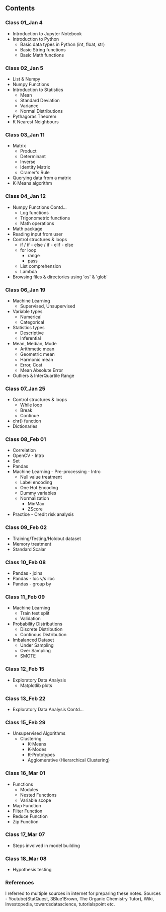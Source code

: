 ## Contents
### Class 01_Jan 4
- Introduction to Jupyter Notebook
- Introduction to Python
    - Basic data types in Python (int, float, str)
    - Basic String functions
    - Basic Math functions
### Class 02_Jan 5
- List & Numpy
- Numpy Functions
- Introduction to Statistics
    - Mean
    - Standard Deviation
    - Variance
    - Normal Distributions
- Pythagoras Theorem
- K Nearest Neighbours
### Class 03_Jan 11
- Matrix
    - Product
    - Determinant
    - Inverse
    - Identity Matrix
    - Cramer's Rule
- Querying data from a matrix
- K-Means algorithm
### Class 04_Jan 12
- Numpy Functions Contd...
    - Log functions
    - Trigonometric functions
    - Math operations
- Math package
- Reading input from user
- Control structures & loops
    - if / if - else / if - elif - else
    - for loop
        - range
        - pass
    - List comprehension
    - Lambda
- Browsing files & directories using 'os' & 'glob'
### Class 06_Jan 19
- Machine Learning
    - Supervised, Unsupervised
- Variable types
    - Numerical
    - Categorical
- Statistics types
    - Descriptive
    - Inferential
- Mean, Median, Mode
    - Arithmetic mean
    - Geometric mean
    - Harmonic mean
    - Error, Cost
    - Mean Absolute Error
- Outliers & InterQuartile Range
### Class 07_Jan 25
- Control structures & loops
    - While loop
    - Break
    - Continue
- chr() function
- Dictionaries
### Class 08_Feb 01
- Correlation
- OpenCV - Intro
- Set
- Pandas
- Machine Learning - Pre-processing - Intro
    - Null value treatment
    - Label encoding
    - One Hot Encoding
    - Dummy variables
    - Normalization
        - MinMax
        - ZScore
- Practice - Credit risk analysis

### Class 09_Feb 02
- Training/Testing/Holdout dataset
- Memory treatment
- Standard Scalar

### Class 10_Feb 08
- Pandas - joins
- Pandas - loc v/s iloc
- Pandas - group by

### Class 11_Feb 09
- Machine Learning
    - Train test split
    - Validation
- Probability Distributions
    - Discrete Distribution
    - Continous Distribution
- Imbalanced Dataset
    - Under Sampling
    - Over Sampling
    - SMOTE
### Class 12_Feb 15
- Exploratory Data Analysis
    - Matplotlib plots
    
### Class 13_Feb 22
- Exploratory Data Analysis Contd...


### Class 15_Feb 29
- Unsupervised Algorithms
    - Clustering
        - K-Means
        - K-Modes
        - K-Prototypes
        - Agglomerative (Hierarchical Clustering)
### Class 16_Mar 01
- Functions
    - Modules
    - Nested Functions
    - Variable scope
- Map Function
- Filter Function
- Reduce Function
- Zip Function

### Class 17_Mar 07
- Steps involved in model building

### Class 18_Mar 08
- Hypothesis testing



### References
I referred to multiple sources in internet for preparing these notes. Sources - Youtube(StatQuest, 3Blue1Brown, The Organic Chemistry Tutor), Wiki, Investopedia, towardsdatascience, tutorialspoint etc.
